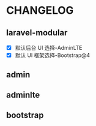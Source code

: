 # CHANGELOG

## laravel-modular

- [x] 默认后台 UI 选择-AdminLTE
- [x] 默认 UI 框架选择-Bootstrap@4

## admin

## adminlte

## bootstrap

